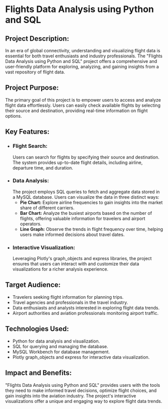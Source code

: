 # Flights Data Analysis using Python and SQL
## Project Description:
In an era of global connectivity, understanding and visualizing flight data is essential for both travel enthusiasts and industry professionals. The "Flights Data Analysis using Python and SQL" project offers a comprehensive and user-friendly platform for exploring, analyzing, and gaining insights from a vast repository of flight data.
## Project Purpose:
The primary goal of this project is to empower users to access and analyze flight data effortlessly. Users can easily check available flights by selecting their source and destination, providing real-time information on flight options.
## Key Features:
- ### Flight Search:
  Users can search for flights by specifying their source and destination. The system provides up-to-date flight details, including airline, departure time, and duration.
- ### Data Analysis:
  The project employs SQL queries to fetch and aggregate data stored in a MySQL database. Users can visualize the data in three distinct ways:
  - **Pie Chart:** Explore airline frequencies to gain insights into the market share of different carriers.
  - **Bar Chart:** Analyze the busiest airports based on the number of flights, offering valuable information for travelers and airport operators.
  - **Line Graph:** Observe the trends in flight frequency over time, helping users make informed decisions about travel dates.
- ### Interactive Visualization:
  Leveraging Plotly's graph_objects and express libraries, the project ensures that users can interact with and customize their data visualizations for a richer analysis experience.
## Target Audience:
- Travelers seeking flight information for planning trips.
- Travel agencies and professionals in the travel industry.
- Data enthusiasts and analysts interested in exploring flight data trends.
- Airport authorities and aviation professionals monitoring airport traffic.
## Technologies Used:
- Python for data analysis and visualization.
- SQL for querying and managing the database.
- MySQL Workbench for database management.
- Plotly graph_objects and express for interactive data visualization.
## Impact and Benefits:
"Flights Data Analysis using Python and SQL" provides users with the tools they need to make informed travel decisions, optimize flight choices, and gain insights into the aviation industry. The project's interactive visualizations offer a unique and engaging way to explore flight data trends.
